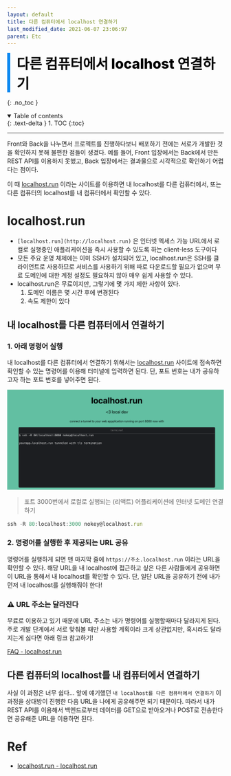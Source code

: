 ```yaml
---
layout: default
title: 다른 컴퓨터에서 localhost 연결하기
last_modified_date: 2021-06-07 23:06:97
parent: Etc
---
```


<div style="font-size:32px; font-weight: 800; border-left: 7px solid #0687f0; padding-left:15px !important; color:#000000; margin-bottom:15px;">다른 컴퓨터에서 localhost 연결하기</div>

{: .no_toc }

<details open markdown="block">
  <summary>
    Table of contents
  </summary>
  {: .text-delta }
1. TOC
{:toc}
</details>

---

Front와 Back을 나누면서 프로젝트를 진행하다보니 배포하기 전에는 서로가 개발한 것을 확인하지 못해 불편한 점들이 생겼다. 예를 들어, Front 입장에서는 Back에서 만든 REST API를 이용하지 못했고, Back 입장에서는 결과물으로 시각적으로 확인하기 어렵다는 점이다.

이 때 [localhost.run](https://localhost.run/) 이라는 사이트를 이용하면 내 localhost를 다른 컴퓨터에서, 또는 다른 컴퓨터의 localhost를 내 컴퓨터에서 확인할 수 있다.

# localhost.run

- `[localhost.run](http://localhost.run)` 은 인터넷 엑세스 가능 URL에서 로컬로 실행중인 애플리케이션을 즉시 사용할 수 있도록 하는 client-less 도구이다
- 모든 주요 운영 체제에는 이미 SSH가 설치되어 있고, localhost.run은 SSH를 클라이언트로 사용하므로 서비스를 사용하기 위해 따로 다운로드할 필요가 없으며 무료 도메인에 대한 계정 설정도 필요하지 않아 매우 쉽게 사용할 수 있다.
- localhost.run은 무료이지만, 그렇기에 몇 가지 제한 사항이 있다.
  1. 도메인 이름은 몇 시간 후에 변경된다
  2. 속도 제한이 있다

## 내 localhost를 다른 컴퓨터에서 연결하기

### 1. 아래 명령어 실행

내 localhost를 다른 컴퓨터에서 연결하기 위해서는 [localhost.run](https://localhost.run/) 사이트에 접속하면 확인할 수 있는 명령어를 이용해 터미널에 입력하면 된다. 단, 포트 번호는 내가 공유하고자 하는 포트 번호를 넣어주면 된다.

![localhost](/assets/images/etc/localhost.png)

> 포트 3000번에서 로컬로 실행되는 (리액트) 어플리케이션에 인터넷 도메인 연결하기

```jsx
ssh -R 80:localhost:3000 nokey@localhost.run
```

### 2. 명령어를 실행한 후 제공되는 URL 공유

명령어를 실행하게 되면 맨 마지막 줄에 `https://주소.localhost.run` 이라는 URL을 확인할 수 있다. 해당 URL을 내 localhost에 접근하고 싶은 다른 사람들에게 공유하면 이 URL을 통해서 내 localhost를 확인할 수 있다. 단, 일단 URL을 공유하기 전에 내가 먼저 내 localhost를 실행해줘야 한다!

### ⚠️ URL 주소는 달라진다

무료로 이용하고 있기 때문에 URL 주소는 내가 명령어를 실행할때마다 달라지게 된다. 주로 개발 단계에서 서로 맞춰볼 때만 사용할 계획이라 크게 상관없지만, 혹시라도 달라지는게 싫다면 아래 링크 참고하기!

[FAQ - localhost.run](https://localhost.run/docs/faq#my-tunnel-name-changes-every-time-i-connect)

## 다른 컴퓨터의 localhost를 내 컴퓨터에서 연결하기

사실 이 과정은 너무 쉽다... 앞에 얘기했던 `내 localhost를 다른 컴퓨터에서 연결하기` 이 과정을 상대방이 진행한 다음 URL을 나에게 공유해주면 되기 때문이다. 따라서 내가 REST API를 이용해서 백엔드로부터 데이터를 GET으로 받아오거나 POST로 전송한다면 공유해준 URL을 이용하면 된다.

# Ref

- [localhost.run - localhost.run](https://localhost.run/)
